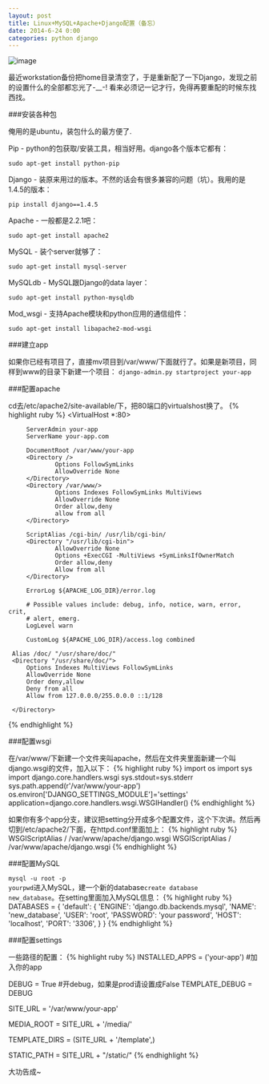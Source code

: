 ```yaml
---
layout: post
title: Linux+MySQL+Apache+Django配置（备忘）
date: 2014-6-24 0:00
categories: python django
---
```


![image](http://i67.photobucket.com/albums/h308/andward/airplane_zps64831ac2.jpg)

最近workstation备份把home目录清空了，于是重新配了一下Django，发现之前的设置什么的全部都忘光了-__-! 看来必须记一记才行，免得再要重配的时候东找西找。

###安装各种包

俺用的是ubuntu，装包什么的最方便了.

Pip - python的包获取/安装工具，相当好用。django各个版本它都有：

<code>sudo apt-get install python-pip</code>

Django - 装原来用过的版本。不然的话会有很多兼容的问题（坑）。我用的是1.4.5的版本：

<code>pip install django==1.4.5</code>

Apache - 一般都是2.2.1吧：

<code>sudo apt-get install apache2</code>

MySQL - 装个server就够了：

<code>sudo apt-get install mysql-server</code>

MySQLdb - MySQL跟Django的data layer：

<code>sudo apt-get install python-mysqldb</code>

Mod_wsgi - 支持Apache模块和python应用的通信组件：

<code>sudo apt-get install libapache2-mod-wsgi</code>

###建立app

如果你已经有项目了，直接mv项目到/var/www/下面就行了。如果是新项目，同样到www的目录下新建一个项目：
<code>django-admin.py startproject your-app</code>

###配置apache

cd去/etc/apache2/site-available/下，把80端口的virtualshost换了。
{% highlight ruby %}
<VirtualHost *:80>

         ServerAdmin your-app
         ServerName your-app.com

         DocumentRoot /var/www/your-app
         <Directory />
                 Options FollowSymLinks
                 AllowOverride None
         </Directory>
         <Directory /var/www/>
                 Options Indexes FollowSymLinks MultiViews
                 AllowOverride None
                 Order allow,deny
                 allow from all
         </Directory>
 
         ScriptAlias /cgi-bin/ /usr/lib/cgi-bin/
         <Directory "/usr/lib/cgi-bin">
                 AllowOverride None
                 Options +ExecCGI -MultiViews +SymLinksIfOwnerMatch
                 Order allow,deny
                 Allow from all
         </Directory>
 
         ErrorLog ${APACHE_LOG_DIR}/error.log
 
         # Possible values include: debug, info, notice, warn, error, crit,
         # alert, emerg.
         LogLevel warn
 
         CustomLog ${APACHE_LOG_DIR}/access.log combined
 
     Alias /doc/ "/usr/share/doc/"
     <Directory "/usr/share/doc/">
         Options Indexes MultiViews FollowSymLinks
         AllowOverride None
         Order deny,allow
         Deny from all
         Allow from 127.0.0.0/255.0.0.0 ::1/128

     </Directory>
 </VirtualHost>
{% endhighlight %}

###配置wsgi

在/var/www/下新建一个文件夹叫apache，然后在文件夹里面新建一个叫django.wsgi的文件，加入以下：
{% highlight ruby %}
 import os
 import sys
 import django.core.handlers.wsgi
 sys.stdout=sys.stderr
 sys.path.append(r'/var/www/your-app')
 os.environ['DJANGO_SETTINGS_MODULE']='settings'
 application=django.core.handlers.wsgi.WSGIHandler()
{% endhighlight %}

如果你有多个app分支，建议把setting分开成多个配置文件，这个下次讲。然后再切到/etc/apache2/下面，在httpd.conf里面加上：
{% highlight ruby %}
WSGIScriptAlias / /var/www/apache/django.wsgi
WSGIScriptAlias / /var/www/apache/django.wsgi
{% endhighlight %}

###配置MySQL

<code>mysql -u root -p yourpwd</code>进入MySQL，建一个新的database<code>create database new_database</code>。在setting里面加入MySQL信息：
{% highlight ruby %}
DATABASES = {
    'default': {
        'ENGINE': 'django.db.backends.mysql',
        'NAME': 'new_database',
        'USER': 'root',
        'PASSWORD': 'your password',
        'HOST': 'localhost',
        'PORT': '3306',
    }
}
{% endhighlight %}

###配置settings

一些路径的配置：
{% highlight ruby %}
INSTALLED_APPS = ('your-app') #加入你的app

DEBUG = True #开debug，如果是prod请设置成False
TEMPLATE_DEBUG = DEBUG

SITE_URL = '/var/www/your-app'

MEDIA_ROOT = SITE_URL + '/media/'

TEMPLATE_DIRS = (SITE_URL + '/template',)

STATIC_PATH = SITE_URL + "/static/"
{% endhighlight %}

大功告成~



